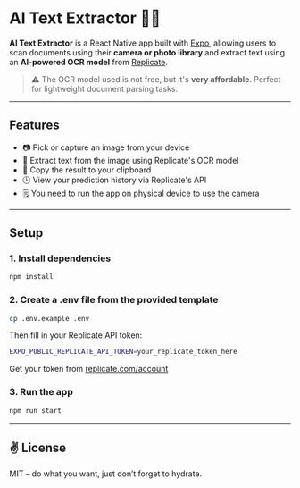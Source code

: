# AI Text Extractor 📄✨

**AI Text Extractor** is a React Native app built with [Expo](https://expo.dev), allowing users to scan documents using their **camera or photo library** and extract text using an **AI-powered OCR model** from [Replicate](https://replicate.com).

> ⚠️ The OCR model used is not free, but it's **very affordable**. Perfect for lightweight document parsing tasks.

---

## Features

- 📷 Pick or capture an image from your device
- 🧠 Extract text from the image using Replicate's OCR model
- 📝 Copy the result to your clipboard
- 🕓 View your prediction history via Replicate's API
- 🗒️ You need to run the app on physical device to use the camera

---

## Setup

### 1. Install dependencies

```bash
npm install
```

### 2. Create a .env file from the provided template

```bash
cp .env.example .env
```

Then fill in your Replicate API token:

```bash
EXPO_PUBLIC_REPLICATE_API_TOKEN=your_replicate_token_here
```

Get your token from [replicate.com/account](http://replicate.com/account)

### 3. Run the app

```bash
npm run start
```

---

## ✌️ License

MIT – do what you want, just don’t forget to hydrate.
